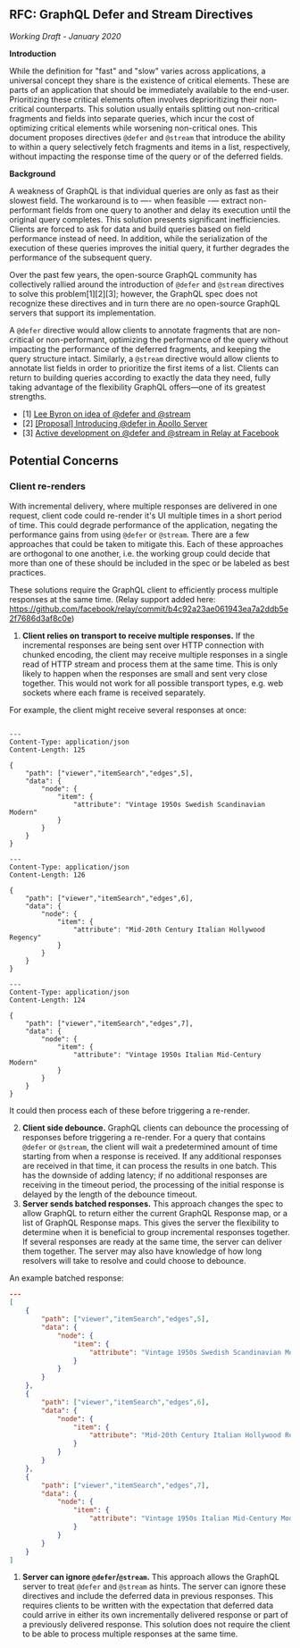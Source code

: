 RFC: GraphQL Defer and Stream Directives
-------

*Working Draft - January 2020*

**Introduction**

While the definition for "fast" and "slow" varies across applications, a universal concept they share is the existence of critical elements. These are parts of an application that should be immediately available to the end-user. Prioritizing these critical elements often involves deprioritizing their non-critical counterparts. This solution usually entails splitting out non-critical fragments and fields into separate queries, which incur the cost of optimizing critical elements while worsening non-critical ones. This document proposes directives `@defer` and `@stream` that introduce the ability to within a query selectively fetch fragments and items in a list, respectively, without impacting the response time of the query or of the deferred fields.

**Background**

A weakness of GraphQL is that individual queries are only as fast as their slowest field. The workaround is to —- when feasible -— extract non-performant fields from one query to another and delay its execution until the original query completes. This solution presents significant inefficiencies. Clients are forced to ask for data and build queries based on field performance instead of need. In addition, while the serialization of the execution of these queries improves the initial query, it further degrades the performance of the subsequent query.

Over the past few years, the open-source GraphQL community has collectively rallied around the introduction of `@defer` and `@stream` directives to solve this problem[1][2][3]; however, the GraphQL spec does not recognize these directives and in turn there are no open-source GraphQL servers that support its implementation.

A `@defer` directive would allow clients to annotate fragments that are non-critical or non-performant, optimizing the performance of the query without impacting the performance of the deferred fragments, and keeping the query structure intact. Similarly, a `@stream` directive would allow clients to annotate list fields in order to prioritize the first items of a list. Clients can return to building queries according to exactly the data they need, fully taking advantage of the flexibility GraphQL offers—one of its greatest strengths.

- [1] [Lee Byron on idea of @defer and @stream](https://www.youtube.com/watch?v=ViXL0YQnioU&feature=youtu.be&t=9m4s)
- [2] [[Proposal] Introducing @defer in Apollo Server](https://blog.apollographql.com/introducing-defer-in-apollo-server-f6797c4e9d6e)
- [3] [Active development on @defer and @stream in Relay at Facebook](https://github.com/graphql/graphql-wg/issues/329)

## Potential Concerns

### Client re-renders

With incremental delivery, where multiple responses are delivered in one request, client code could re-render it's UI multiple times in a short period of time. This could degrade performance of the application, negating the performance gains from using `@defer` or `@stream`. There are a few approaches that could be taken to mitigate this. Each of these approaches are orthogonal to one another, i.e. the working group could decide that more than one of these should be included in the spec or be labeled as best practices.

These solutions require the GraphQL client to efficiently process multiple responses at the same time. (Relay support added here: https://github.com/facebook/relay/commit/b4c92a23ae061943ea7a2ddb5e2f7686d3af8c0e)

1. __Client relies on transport to receive multiple responses.__ If the incremental responses are being sent over HTTP connection with chunked encoding, the client may receive multiple responses in a single read of HTTP stream and process them at the same time. This is only likely to happen when the responses are small and sent very close together. This would not work for all possible transport types, e.g. web sockets where each frame is received separately.

For example, the client might receive several responses at once:
```

---
Content-Type: application/json
Content-Length: 125

{
    "path": ["viewer","itemSearch","edges",5],
    "data": {
        "node": {
            "item": {
                "attribute": "Vintage 1950s Swedish Scandinavian Modern"
            }
        }
    }
}

---
Content-Type: application/json
Content-Length: 126

{
    "path": ["viewer","itemSearch","edges",6],
    "data": {
        "node": {
            "item": {
                "attribute": "Mid-20th Century Italian Hollywood Regency"
            }
        }
    }
}

---
Content-Type: application/json
Content-Length: 124

{
    "path": ["viewer","itemSearch","edges",7],
    "data": {
        "node": {
            "item": {
                "attribute": "Vintage 1950s Italian Mid-Century Modern"
            }
        }
    }
}
```

It could then process each of these before triggering a re-render.

2. __Client side debounce.__ GraphQL clients can debounce the processing of responses before triggering a re-render. For a query that contains `@defer` or `@stream`, the client will wait a predetermined amount of time starting from when a response is received. If any additional responses are received in that time, it can process the results in one batch. This has the downside of adding latency; if no additional responses are receiving in the timeout period, the processing of the initial response is delayed by the length of the debounce timeout.
3. __Server sends batched responses.__ This approach changes the spec to allow GraphQL to return either the current GraphQL Response map, or a list of GraphQL Response maps. This gives the server the flexibility to determine when it is beneficial to group incremental responses together. If several responses are ready at the same time, the server can deliver them together. The server may also have knowledge of how long resolvers will take to resolve and could choose to debounce.

An example batched response:

```json
---
[
    {
        "path": ["viewer","itemSearch","edges",5],
        "data": {
            "node": {
                "item": {
                    "attribute": "Vintage 1950s Swedish Scandinavian Modern"
                }
            }
        }
    },
    {
        "path": ["viewer","itemSearch","edges",6],
        "data": {
            "node": {
                "item": {
                    "attribute": "Mid-20th Century Italian Hollywood Regency"
                }
            }
        }
    },
    {
        "path": ["viewer","itemSearch","edges",7],
        "data": {
            "node": {
                "item": {
                    "attribute": "Vintage 1950s Italian Mid-Century Modern"
                }
            }
        }
    }
]
```



1. __Server can ignore `@defer`/`@stream`.__ This approach allows the GraphQL server to treat `@defer` and `@stream` as hints. The server can ignore these directives and include the deferred data in previous responses. This requires clients to be written with the expectation that deferred data could arrive in either its own incrementally delivered response or part of a previously delivered response. This solution does not require the client to be able to process multiple responses at the same time.

